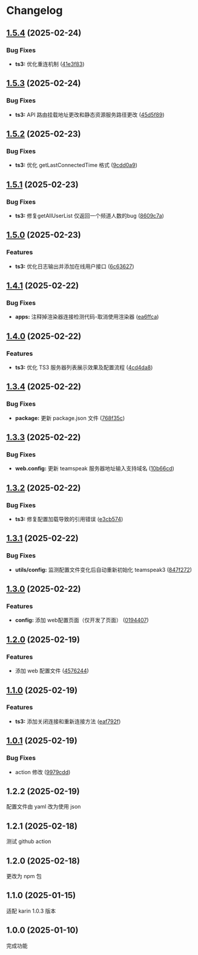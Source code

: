 # Changelog

## [1.5.4](https://github.com/jacksixth/karin-plugin-teamspeak3/compare/v1.5.3...v1.5.4) (2025-02-24)


### Bug Fixes

* **ts3:** 优化重连机制 ([41e3f83](https://github.com/jacksixth/karin-plugin-teamspeak3/commit/41e3f83b257f4af7ca66ad5f5288fdc5d580c2e2))

## [1.5.3](https://github.com/jacksixth/karin-plugin-teamspeak3/compare/v1.5.2...v1.5.3) (2025-02-24)


### Bug Fixes

* **ts3:** API 路由挂载地址更改和静态资源服务路径更改 ([45d5f89](https://github.com/jacksixth/karin-plugin-teamspeak3/commit/45d5f899b8c8dc3c938f1045957e06f1faf90a13))

## [1.5.2](https://github.com/jacksixth/karin-plugin-teamspeak3/compare/v1.5.1...v1.5.2) (2025-02-23)


### Bug Fixes

* **ts3:** 优化 getLastConnectedTime 格式 ([9cdd0a9](https://github.com/jacksixth/karin-plugin-teamspeak3/commit/9cdd0a953e2104a4387adb47bf33530eb9a3d0aa))

## [1.5.1](https://github.com/jacksixth/karin-plugin-teamspeak3/compare/v1.5.0...v1.5.1) (2025-02-23)


### Bug Fixes

* **ts3:** 修复getAllUserList 仅返回一个频道人数的bug ([8609c7a](https://github.com/jacksixth/karin-plugin-teamspeak3/commit/8609c7a23dca8983a1bddfb374ca9b79a0215bb4))

## [1.5.0](https://github.com/jacksixth/karin-plugin-teamspeak3/compare/v1.4.1...v1.5.0) (2025-02-23)


### Features

* **ts3:** 优化日志输出并添加在线用户接口 ([6c63627](https://github.com/jacksixth/karin-plugin-teamspeak3/commit/6c63627d43123d9dd3a51aa3fff6c08cecdbe864))

## [1.4.1](https://github.com/jacksixth/karin-plugin-teamspeak3/compare/v1.4.0...v1.4.1) (2025-02-22)


### Bug Fixes

* **apps:** 注释掉渲染器连接检测代码-取消使用渲染器 ([ea6ffca](https://github.com/jacksixth/karin-plugin-teamspeak3/commit/ea6ffca8ca1c9105e2769f09c4beca478bed1962))

## [1.4.0](https://github.com/jacksixth/karin-plugin-teamspeak3/compare/v1.3.4...v1.4.0) (2025-02-22)


### Features

* **ts3:** 优化 TS3 服务器列表展示效果及配置流程 ([4cd4da8](https://github.com/jacksixth/karin-plugin-teamspeak3/commit/4cd4da8dbfea92288ef82753418f5b056d67c5f9))

## [1.3.4](https://github.com/jacksixth/karin-plugin-teamspeak3/compare/v1.3.3...v1.3.4) (2025-02-22)


### Bug Fixes

* **package:** 更新 package.json 文件 ([768f35c](https://github.com/jacksixth/karin-plugin-teamspeak3/commit/768f35c589750dbb1f4172382a3eebbee9f0c4d6))

## [1.3.3](https://github.com/jacksixth/karin-plugin-teamspeak3/compare/v1.3.2...v1.3.3) (2025-02-22)


### Bug Fixes

* **web.config:** 更新 teamspeak 服务器地址输入支持域名 ([10b66cd](https://github.com/jacksixth/karin-plugin-teamspeak3/commit/10b66cd31e83326b4621c061d597dec6b8708c10))

## [1.3.2](https://github.com/jacksixth/karin-plugin-teamspeak3/compare/v1.3.1...v1.3.2) (2025-02-22)


### Bug Fixes

* **ts3:** 修复配置加载导致的引用错误 ([e3cb574](https://github.com/jacksixth/karin-plugin-teamspeak3/commit/e3cb5746c7886e9cb5edc58e07ac110539259de3))

## [1.3.1](https://github.com/jacksixth/karin-plugin-teamspeak3/compare/v1.3.0...v1.3.1) (2025-02-22)


### Bug Fixes

* **utils/config:** 监测配置文件变化后自动重新初始化 teamspeak3 ([847f272](https://github.com/jacksixth/karin-plugin-teamspeak3/commit/847f2725f9c18382ed8b21b295cf006357e4b55f))

## [1.3.0](https://github.com/jacksixth/karin-plugin-teamspeak3/compare/v1.2.0...v1.3.0) (2025-02-22)


### Features

* **config:** 添加 web配置页面（仅开发了页面） ([0194407](https://github.com/jacksixth/karin-plugin-teamspeak3/commit/0194407a7f0c0cbb62f9125046c439ebb035b2f1))

## [1.2.0](https://github.com/jacksixth/karin-plugin-teamspeak3/compare/v1.1.0...v1.2.0) (2025-02-19)


### Features

* 添加 web 配置文件 ([4576244](https://github.com/jacksixth/karin-plugin-teamspeak3/commit/4576244a6d63fbd9b3425e1b863c67909c366fe6))

## [1.1.0](https://github.com/jacksixth/karin-plugin-teamspeak3/compare/v1.0.1...v1.1.0) (2025-02-19)


### Features

* **ts3:** 添加关闭连接和重新连接方法 ([eaf792f](https://github.com/jacksixth/karin-plugin-teamspeak3/commit/eaf792f7274f4db6bab0fbf002d50798893d114a))

## [1.0.1](https://github.com/jacksixth/karin-plugin-teamspeak3/compare/v1.0.0...v1.0.1) (2025-02-19)


### Bug Fixes

* action 修改 ([9979cdd](https://github.com/jacksixth/karin-plugin-teamspeak3/commit/9979cdd23a54f636b70fa91c0fb3a24776b1d875))

## 1.2.2 (2025-02-19)

配置文件由 yaml 改为使用 json

## 1.2.1 (2025-02-18)

测试 github action

## 1.2.0 (2025-02-18)

更改为 npm 包

## 1.1.0 (2025-01-15)

适配 karin 1.0.3 版本

## 1.0.0 (2025-01-10)

完成功能
